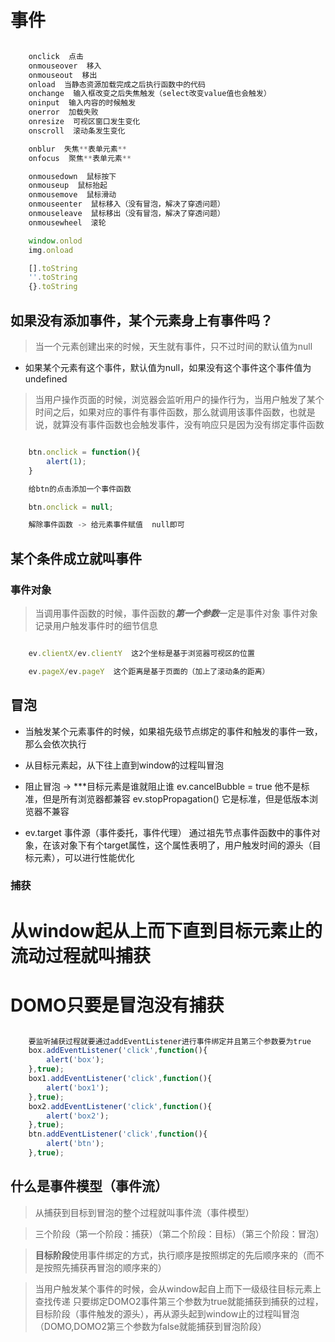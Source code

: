 # 事件

```js

    onclick  点击
    onmouseover  移入
    onmouseout  移出
    onload  当静态资源加载完成之后执行函数中的代码
    onchange  输入框改变之后失焦触发（select改变value值也会触发）
    oninput  输入内容的时候触发
    onerror  加载失败
    onresize  可视区窗口发生变化
    onscroll  滚动条发生变化

    onblur  失焦**表单元素**
    onfocus  聚焦**表单元素**

    onmousedown  鼠标按下
    onmouseup  鼠标抬起
    onmousemove  鼠标滑动
    onmouseenter  鼠标移入（没有冒泡，解决了穿透问题）
    onmouseleave  鼠标移出（没有冒泡，解决了穿透问题）
    onmousewheel  滚轮

    window.onlod
    img.onload

    [].toString
    ''.toString
    {}.toString

```

##  如果没有添加事件，某个元素身上有事件吗？
> 当一个元素创建出来的时候，天生就有事件，只不过时间的默认值为null

+  如果某个元素有这个事件，默认值为null，如果没有这个事件这个事件值为undefined

> 当用户操作页面的时候，浏览器会监听用户的操作行为，当用户触发了某个时间之后，如果对应的事件有事件函数，那么就调用该事件函数，也就是说，就算没有事件函数也会触发事件，没有响应只是因为没有绑定事件函数

```js

    btn.onclick = function(){
        alert(1);
    }

    给btn的点击添加一个事件函数

    btn.onclick = null;

    解除事件函数 -> 给元素事件赋值  null即可

```

##  某个条件成立就叫事件

###  事件对象

>  当调用事件函数的时候，事件函数的***第一个参数***一定是事件对象
>  事件对象记录用户触发事件时的细节信息

```js

    ev.clientX/ev.clientY  这2个坐标是基于浏览器可视区的位置

    ev.pageX/ev.pageY  这个距离是基于页面的（加上了滚动条的距离）

```

##  冒泡

+  当触发某个元素事件的时候，如果祖先级节点绑定的事件和触发的事件一致，那么会依次执行

+  从目标元素起，从下往上直到window的过程叫冒泡

-  阻止冒泡 -> ***目标元素是谁就阻止谁
     ev.cancelBubble = true  他不是标准，但是所有浏览器都兼容
     ev.stopPropagation() 它是标准，但是低版本浏览器不兼容

-  ev.target 事件源（事件委托，事件代理） 通过祖先节点事件函数中的事件对象，在该对象下有个target属性，这个属性表明了，用户触发时间的源头（目标元素），可以进行性能优化

###  捕获

#  从window起从上而下直到目标元素止的流动过程就叫捕获
# DOMO只要是冒泡没有捕获

```js

    要监听捕获过程就要通过addEventListener进行事件绑定并且第三个参数要为true
    box.addEventListener('click',function(){
        alert('box');
    },true);
    box1.addEventListener('click',function(){
        alert('box1');
    },true);
    box2.addEventListener('click',function(){
        alert('box2');
    },true);
    btn.addEventListener('click',function(){
        alert('btn');
    },true);

```

##  什么是事件模型（事件流）

> 从捕获到目标到冒泡的整个过程就叫事件流（事件模型）

> 三个阶段（第一个阶段：捕获）（第二个阶段：目标）（第三个阶段：冒泡）

> **目标阶段**使用事件绑定的方式，执行顺序是按照绑定的先后顺序来的（而不是按照先捕获再冒泡的顺序来的）

> 当用户触发某个事件的时候，会从window起自上而下一级级往目标元素上查找传递
只要绑定DOMO2事件第三个参数为true就能捕获到捕获的过程，目标阶段（事件触发的源头），再从源头起到window止的过程叫冒泡（DOMO,DOMO2第三个参数为false就能捕获到冒泡阶段）